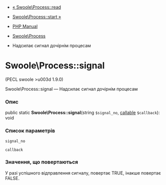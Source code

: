 - [« Swoole\Process::read](swoole-process.read.md)
- [Swoole\Process::start »](swoole-process.start.md)

- [PHP Manual](index.md)
- [Swoole\Process](class.swoole-process.md)
- Надсилає сигнал дочірнім процесам

# Swoole\Process::signal

(PECL swoole \>u003d 1.9.0)

Swoole\Process::signal — Надсилає сигнал дочірнім процесам

### Опис

public static **Swoole\Process::signal**(string `$signal_no`,
[callable](language.types.callable.md) `$callback`): void

### Список параметрів

`signal_no`

`callback`

### Значення, що повертаються

У разі успішного відправлення сигналу, повертає TRUE, інакше
повертає FALSE.
